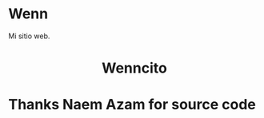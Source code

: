 # Wenn

Mi sitio web. 

<p align="center">
  <h1 align="center">Wenncito</h1>
</p>  

# Thanks Naem Azam for source code

